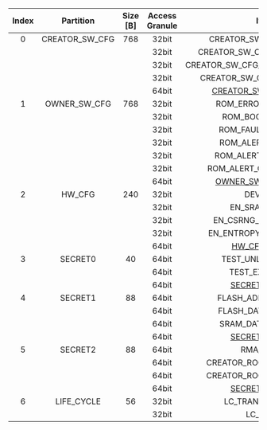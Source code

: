 <!--
DO NOT EDIT THIS FILE DIRECTLY.
It has been generated with ./util/design/gen-otp-mmap.py
-->

|  Index  |   Partition    |  Size [B]  |  Access Granule  |                         Item                          |  Byte Address  |  Size [B]  |
|:-------:|:--------------:|:----------:|:----------------:|:-----------------------------------------------------:|:--------------:|:----------:|
|    0    | CREATOR_SW_CFG |    768     |      32bit       |                CREATOR_SW_CFG_AST_CFG                 |     0x000      |    256     |
|         |                |            |      32bit       |              CREATOR_SW_CFG_ROM_EXT_SKU               |     0x100      |     4      |
|         |                |            |      32bit       |           CREATOR_SW_CFG_USE_SW_RSA_VERIFY            |     0x104      |     4      |
|         |                |            |      32bit       |              CREATOR_SW_CFG_KEY_IS_VALID              |     0x108      |     8      |
|         |                |            |      64bit       | [CREATOR_SW_CFG_DIGEST](#Reg_creator_sw_cfg_digest_0) |     0x2F8      |     8      |
|    1    |  OWNER_SW_CFG  |    768     |      32bit       |                  ROM_ERROR_REPORTING                  |     0x300      |     4      |
|         |                |            |      32bit       |                   ROM_BOOTSTRAP_EN                    |     0x304      |     4      |
|         |                |            |      32bit       |                  ROM_FAULT_RESPONSE                   |     0x308      |     4      |
|         |                |            |      32bit       |                  ROM_ALERT_CLASS_EN                   |     0x30C      |     4      |
|         |                |            |      32bit       |                 ROM_ALERT_ESCALATION                  |     0x310      |     4      |
|         |                |            |      32bit       |               ROM_ALERT_CLASSIFICATION                |     0x314      |    128     |
|         |                |            |      64bit       |   [OWNER_SW_CFG_DIGEST](#Reg_owner_sw_cfg_digest_0)   |     0x5F8      |     8      |
|    2    |     HW_CFG     |    240     |      32bit       |                       DEVICE_ID                       |     0x600      |     32     |
|         |                |            |      32bit       |                    EN_SRAM_IFETCH                     |     0x620      |     1      |
|         |                |            |      32bit       |                 EN_CSRNG_SW_APP_READ                  |     0x621      |     1      |
|         |                |            |      32bit       |                EN_ENTROPY_SRC_FW_READ                 |     0x622      |     1      |
|         |                |            |      64bit       |         [HW_CFG_DIGEST](#Reg_hw_cfg_digest_0)         |     0x6E8      |     8      |
|    3    |    SECRET0     |     40     |      64bit       |                   TEST_UNLOCK_TOKEN                   |     0x6F0      |     16     |
|         |                |            |      64bit       |                    TEST_EXIT_TOKEN                    |     0x700      |     16     |
|         |                |            |      64bit       |        [SECRET0_DIGEST](#Reg_secret0_digest_0)        |     0x710      |     8      |
|    4    |    SECRET1     |     88     |      64bit       |                  FLASH_ADDR_KEY_SEED                  |     0x718      |     32     |
|         |                |            |      64bit       |                  FLASH_DATA_KEY_SEED                  |     0x738      |     32     |
|         |                |            |      64bit       |                  SRAM_DATA_KEY_SEED                   |     0x758      |     16     |
|         |                |            |      64bit       |        [SECRET1_DIGEST](#Reg_secret1_digest_0)        |     0x768      |     8      |
|    5    |    SECRET2     |     88     |      64bit       |                       RMA_TOKEN                       |     0x770      |     16     |
|         |                |            |      64bit       |                CREATOR_ROOT_KEY_SHARE0                |     0x780      |     32     |
|         |                |            |      64bit       |                CREATOR_ROOT_KEY_SHARE1                |     0x7A0      |     32     |
|         |                |            |      64bit       |        [SECRET2_DIGEST](#Reg_secret2_digest_0)        |     0x7C0      |     8      |
|    6    |   LIFE_CYCLE   |     56     |      32bit       |                   LC_TRANSITION_CNT                   |     0x7C8      |     32     |
|         |                |            |      32bit       |                       LC_STATE                        |     0x7E8      |     24     |